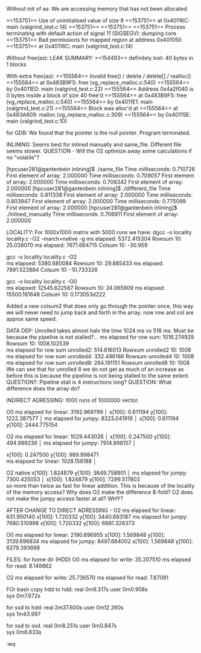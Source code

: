 Without init of as:
We are accessing memory that has not been allocated. 

==153751== Use of uninitialised value of size 8
==153751==    at 0x40116C: main (valgrind_test.c:14)
==153751== 
==153751== 
==153751== Process terminating with default action of signal 11 (SIGSEGV): dumping core
==153751==  Bad permissions for mapped region at address 0x401050
==153751==    at 0x40116C: main (valgrind_test.c:14)

Without free(as):
LEAK SUMMARY:
==154493==    definitely lost: 40 bytes in 1 blocks

With extra free(as):
==155564== Invalid free() / delete / delete[] / realloc()
==155564==    at 0x483B9F5: free (vg_replace_malloc.c:540)
==155564==    by 0x4011ED: main (valgrind_test.c:22)
==155564==  Address 0x4a2f040 is 0 bytes inside a block of size 40 free'd
==155564==    at 0x483B9F5: free (vg_replace_malloc.c:540)
==155564==    by 0x4011E1: main (valgrind_test.c:21)
==155564==  Block was alloc'd at
==155564==    at 0x483A809: malloc (vg_replace_malloc.c:309)
==155564==    by 0x40115E: main (valgrind_test.c:10)

for GDB: We found that the pointer is the null pointer. Program terminated. 





INLINING:
Seems best for inlined manually and same_file. Different file seems slower. 
QUESTION - Will the O2 optimize away some calculations if no "volatile"?

[hpcuser281@gantenbein inlining]$ ./same_file 
Time milliseconds: 0.710726
First element of array: 2.000000
Time milliseconds: 0.709057
First element of array: 2.000000
Time milliseconds: 0.708342
First element of array: 2.000000
[hpcuser281@gantenbein inlining]$ ./different_file 
Time milliseconds: 0.811338
First element of array: 2.000000
Time milliseconds: 0.803947
First element of array: 2.000000
Time milliseconds: 0.775099
First element of array: 2.000000
[hpcuser281@gantenbein inlining]$ ./inlined_manually 
Time milliseconds: 0.706911
First element of array: 2.000000





LOCALITY:
For 1000x1000 matrix with 5000 runs we have:
dgcc -o locality locality.c -O2 -march=native -g 
ms elapsed: 5372.415304
Rowsum 10: 25.038070
ms elapsed: 7671.664715
Colsum 10: -30.959

gcc -o locality locality.c -O2  
ms elapsed: 5380.680084
Rowsum 10: 29.885433
ms elapsed: 7891.522884
Colsum 10: -10.733326

gcc -o locality locality.c -O0  
ms elapsed: 12545.622587
Rowsum 10: 24.065909
ms elapsed: 15500.161648
Colsum 10: 0.173053d222

Added a new colsum2 that does only go through the pointer once, this way
we will never need to jump back and forth in the array. 
now row and col are approx same speed. 

DATA DEP:
Unrolled takes almost halv the time
1024 ms vs 518 ms. Must be because the pipeline is not stalled?...
ms elapsed for row sum: 1016.274929   Rowsum 10: 1008.102539   
ms elapsed for row sum unrolled2: 514.616013   Rowsum unrolled2 10: 1008
ms elapsed for row sum unrolled4: 332.496166   Rowsum unrolled4 10: 1008
ms elapsed for row sum unrolled8: 264.191151   Rowsum unrolled8 10: 1008
We can see that for unrolled 8 we do not get as much of an increase as before
this is because the pipeline is not being stalled to the same extent. 
QUESTION?: Pipeline stall is 4 instructions long? 
QUESTION: What difference does the array do?


INDIRECT ADRESSING:
1000 runs of 1000000 vector.

O0
ms elapsed for linear: 3192.969799            │
x[100]: 0.611194   y[100]: 1222.387577        │
ms elapsed for jumpy: 8323.041916             │
x[100]: 0.611194   y[100]: 2444.775154 

O2
ms elapsed for linear: 1029.443026                                         │
x[100]: 0.247500   y[100]: 494.999236                                  │
ms elapsed for jumpy: 7914.898157                                          │

x[100]: 0.247500   y[100]: 989.998471  
ms elapsed for linear: 1028.158188                     │

O2 native
x[100]: 1.824879   y[100]: 3649.758901                               │
ms elapsed for jumpy: 7300.425053                                                                    │
x[100]: 1.824879   y[100]: 7299.517803  
so more than twice as fast for linear addition. This is because of the
locality of the memory access? Why does O2 make the difference 8-fold?
O2 does not make the jumpy access faster at all? WHY?

AFTER CHANGE TO DIRECT ADRESSING -
O2
ms elapsed for linear: 631.950140
x[100]: 1.720332   y[100]: 3440.663187
ms elapsed for jumpy: 7680.510998
x[100]: 1.720332   y[100]: 6881.326373

O0
ms elapsed for linear: 2190.696955
x[100]: 1.569848   y[100]: 3139.696834
ms elapsed for jumpy: 8497.684002
x[100]: 1.569848   y[100]: 6279.393668



FILES:
for home dir (HDD) O0
ms elapsed for write: 35.207510
ms elapsed for read: 8.149862

O2
ms elapsed for write: 25.736570
ms elapsed for read: 7.87091


FOr bash copy hdd to hdd:
real    0m9.317s
user    0m0.958s                                               
sys     0m7.672s

for ssd to hdd:
real    2m37.600s
user    0m12.260s                                                             
sys     1m43.997

for ssd to ssd.
real    0m8.251s
user    0m0.847s                                                             
sys     0m6.833s 




:wq

